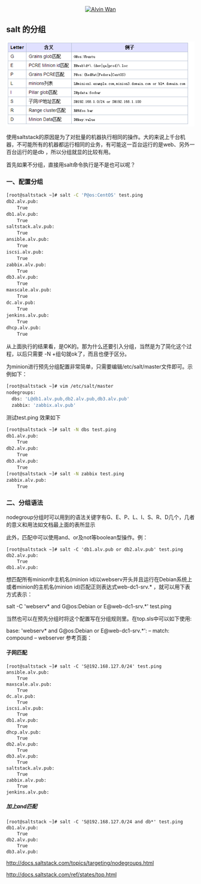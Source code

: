 <p align='center'> <a href='https://github.com/alvinwancn' target="_blank"> <img src='https://github.com/AlvinWanCN/life-record/raw/master/images/etlucency.png' alt='Alvin Wan' width=200></a></p>


## salt 的分组

<img src=../images/1.png>


使用saltstack的原因是为了对批量的机器执行相同的操作。大的来说上千台机器，不可能所有的机器都运行相同的业务，有可能这一百台运行的是web、另外一百台运行的是db ，所以分组就显的比较有用。

首先如果不分组，直接用salt命令执行是不是也可以呢？

### 一、配置分组

```bash
[root@saltstack ~]# salt -C 'P@os:CentOS' test.ping
db2.alv.pub:
    True
db1.alv.pub:
    True
saltstack.alv.pub:
    True
ansible.alv.pub:
    True
iscsi.alv.pub:
    True
zabbix.alv.pub:
    True
db3.alv.pub:
    True
maxscale.alv.pub:
    True
dc.alv.pub:
    True
jenkins.alv.pub:
    True
dhcp.alv.pub:
    True

```

 从上面执行的结果看，是OK的。那为什么还要引入分组，当然是为了简化这个过程，以后只需要 -N +组句就ok了，而且也便于区分。


为minion进行预先分组配置非常简单，只需要编辑/etc/salt/master文件即可。示例如下：


```bash
[root@saltstack ~]# vim /etc/salt/master
nodegroups:
  dbs: 'L@db1.alv.pub,db2.alv.pub,db3.alv.pub'
  zabbix: 'zabbix.alv.pub'
```
测试test.ping 效果如下
```bash
[root@saltstack ~]# salt -N dbs test.ping
db1.alv.pub:
    True
db2.alv.pub:
    True
db3.alv.pub:
    True
[root@saltstack ~]# salt -N zabbix test.ping
zabbix.alv.pub:
    True

```


### 二、分组语法

nodegroup分组时可以用到的语法关键字有G、E、P、L、I、S、R、D几个，几者的意义和用法如文档最上面的表所显示


此外，匹配中可以使用and、or及not等boolean型操作。例：
```
[root@saltstack ~]# salt -C 'db1.alv.pub or db2.alv.pub' test.ping
db2.alv.pub:
    True
db1.alv.pub:
```

想匹配所有minion中主机名(minion id)以webserv开头并且运行在Debian系统上或者minion的主机名(minion id)匹配正则表达式web-dc1-srv.* ，就可以用下表方式表示：

salt -C 'webserv* and G@os:Debian or E@web-dc1-srv.*' test.ping

当然也可以在预先分组时将这个配置写在分组规则里。在top.sls中可以如下使用:

base:
  'webserv* and G@os:Debian or E@web-dc1-srv.*':
    – match: compound
    – webserver
参考页面：


#### 子网匹配

```
[root@saltstack ~]# salt -C 'S@192.168.127.0/24' test.ping
ansible.alv.pub:
    True
maxscale.alv.pub:
    True
dc.alv.pub:
    True
iscsi.alv.pub:
    True
db1.alv.pub:
    True
dhcp.alv.pub:
    True
db2.alv.pub:
    True
db3.alv.pub:
    True
saltstack.alv.pub:
    True
zabbix.alv.pub:
    True
jenkins.alv.pub:
```

##### 加上and匹配

```
[root@saltstack ~]# salt -C 'S@192.168.127.0/24 and db*' test.ping
db1.alv.pub:
    True
db2.alv.pub:
    True
db3.alv.pub:
```


http://docs.saltstack.com/topics/targeting/nodegroups.html

http://docs.saltstack.com/ref/states/top.html

```